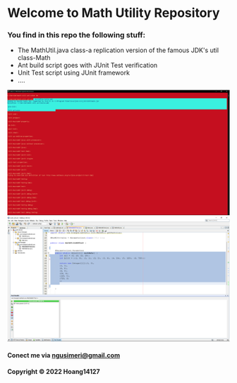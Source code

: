 # Welcome to Math Utility Repository

### You find in this repo the following stuff:

* The MathUtil.java class-a replication version of the famous JDK's util class-Math
* Ant build script goes with JUnit Test verification
* Unit Test script using JUnit framework
* ....


![ build project with Ant ](https://github.com/Hoang14127/math-util-ant/blob/main/screenshot/build%20process-with-ant.png)
![ DDT source code using JUnit ](https://github.com/Hoang14127/math-util-ant/blob/main/screenshot/unit-test-with-ddt.png)


#### Conect me via ngusimeri@gmail.com

#### Copyright &#169; 2022 Hoang14127